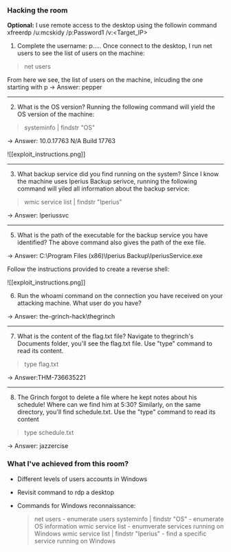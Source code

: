 ### Hacking the room
**Optional:** I use remote access to the desktop using the followin command
xfreerdp /u:mcskidy /p:Password1 /v:<Target_IP>

1. Complete the username: p.....
Once connect to the desktop, I run net users to see the list of users on the machine:

> net users

From here we see, the list of users on the machine, inlcuding the one starting with p
-> Answer: pepper

----------------------------------------
2. What is the OS version?
Running the following command will yield the OS version of the machine:

> systeminfo | findstr "OS"

-> Answer: 10.0.17763 N/A Build 17763


![[exploit_instructions.png]]

-------------------------------
3. What backup service did you find running on the system?
Since I know the machine uses Iperius Backup serivce, running the following command will yiled all information about the backup service:

> wmic service list | findstr "Iperius"

-> Answer: Iperiussvc

----------------------------------------------------------
5. What is the path of the executable for the backup service you have identified?
The above command also gives the path of the exe file.

-> Answer: C:\Program Files (x86)\Iperius Backup\IperiusService.exe

Follow the instructions provided to create a reverse shell:

![[exploit_instructions.png]]

6. Run the whoami command on the connection you have received on your attacking machine. What user do you have?

-> Answer: the-grinch-hack\thegrinch

---------------------------------------
7. What is the content of the flag.txt file?
Navigate to thegrinch's Documents folder, you'll see the flag.txt file. Use "type" command to read its content.

> type flag.txt

-> Answer:THM-736635221

--------------------------------------
8. The Grinch forgot to delete a file where he kept notes about his schedule! Where can we find him at 5:30?
Similarly, on the same directory, you'll find schedule.txt. Use the "type" command to read its content

> type schedule.txt

-> Answer: jazzercise


### What I've achieved from this room?
* Different levels of users accounts in Windows
* Revisit command to rdp a desktop
* Commands for Windows reconnaissance: 

	> net users - enumerate users
	>systeminfo | findstr "OS" - enumerate OS information
	>wmic service list - enumverate services running on Windows
	>wmic service list | findstr "Iperius" - find a specific service running on Windows
	
				
		
